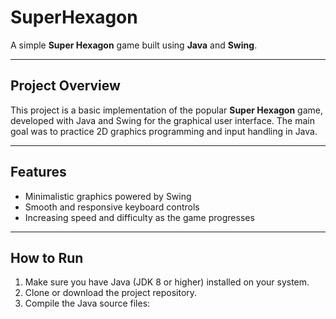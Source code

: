 # SuperHexagon

A simple **Super Hexagon** game built using **Java** and **Swing**.

---

## Project Overview

This project is a basic implementation of the popular **Super Hexagon** game, developed with Java and Swing for the graphical user interface. The main goal was to practice 2D graphics programming and input handling in Java.

---

## Features

- Minimalistic graphics powered by Swing
- Smooth and responsive keyboard controls
- Increasing speed and difficulty as the game progresses
  
---

## How to Run

1. Make sure you have Java (JDK 8 or higher) installed on your system.
2. Clone or download the project repository.
3. Compile the Java source files:
